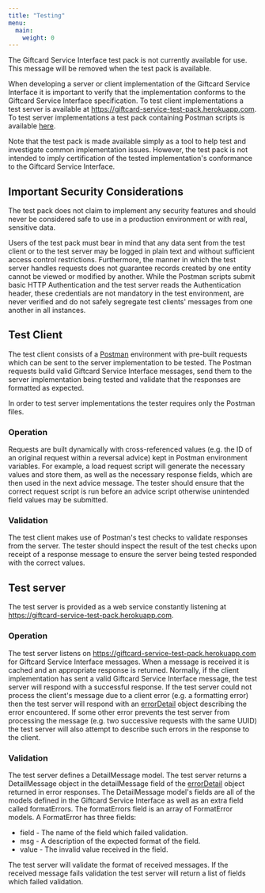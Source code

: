 ```yaml
---
title: "Testing"
menu:
  main:
    weight: 0
---
```


The Giftcard Service Interface test pack is not currently available for use. This message will be removed when the test pack is available.

When developing a server or client implementation of the Giftcard Service Interface it is important to verify that the implementation conforms to the Giftcard Service Interface specification. To test client implementations a test server is available at https://giftcard-service-test-pack.herokuapp.com. To test server implementations a test pack containing Postman scripts is available [here](https://github.com/electrumpayments/giftcard-service-test-pack/tree/master/test/postman).

Note that the test pack is made available simply as a tool to help test and investigate common implementation issues. However, the test pack is not intended to imply certification of the tested implementation's conformance to the Giftcard Service Interface.

## Important Security Considerations

The test pack does not claim to implement any security features and should never be considered safe to use in a production environment or with real, sensitive data.

Users of the test pack must bear in mind that any data sent from the test client or to the test server may be logged in plain text and without sufficient access control restrictions. Furthermore, the manner in which the test server handles requests does not guarantee records created by one entity cannot be viewed or modified by another. While the Postman scripts submit basic HTTP Authentication and the test server reads the Authentication header, these credentials are not mandatory in the test environment, are never verified and do not safely segregate test clients' messages from one another in all instances.

## Test Client
The test client consists of a [Postman](https://www.getpostman.com) environment with pre-built requests which can be sent to the server implementation to be tested. The Postman requests build valid Giftcard Service Interface messages, send them to the server implementation being tested and validate that the responses are formatted as expected.

In order to test server implementations the tester requires only the Postman files.

### Operation

Requests are built dynamically with cross-referenced values (e.g. the ID of an original request within a reversal advice) kept in Postman environment variables. For example, a load request script will generate the necessary values and store them, as well as the necessary response fields, which are then used in the next advice message. The tester should ensure that the correct request script is run before an advice script otherwise unintended field values may be submitted.

### Validation

The test client makes use of Postman's test checks to validate responses from the server. The tester should inspect the result of the test checks upon receipt of a response message to ensure the server being tested responded with the correct values.

## Test server

The test server is provided as a web service constantly listening at https://giftcard-service-test-pack.herokuapp.com.

### Operation

The test server listens on https://giftcard-service-test-pack.herokuapp.com for Giftcard Service Interface messages. When a message is received it is cached and an appropriate response is returned. Normally, if the client implementation has sent a valid Giftcard Service Interface message, the test server will respond with a successful response. If the test server could not process the client's message due to a client error (e.g. a formatting error) then the test server will respond with an [errorDetail](/specification/operations/#errorDetail) object describing the error encountered. If some other error prevents the test server from processing the message (e.g. two successive requests with the same UUID) the test server will also attempt to describe such errors in the response to the client.

### Validation

The test server defines a DetailMessage model. The test server returns a DetailMessage object in the detailMessage field of the [errorDetail](/specification/operations/#errorDetail) object returned in error responses. The DetailMessage model's fields are all of the models defined in the Giftcard Service Interface as well as an extra field called formatErrors. The formatErrors field is an array of FormatError models. A FormatError has three fields:

- field - The name of the field which failed validation.
- msg - A description of the expected format of the field.
- value - The invalid value received in the field.

The test server will validate the format of received messages. If the received message fails validation the test server will return a list of fields which failed validation.
